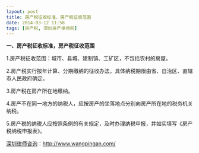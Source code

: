 ```yaml
---
layout: post
title: 房产税征收标准，房产税征收范围
date: 2014-03-12 11:58
tags: [房产税, 深圳房产律师网]
---
```

<strong>一、房产税征收标准，房产税征收范围</strong>

1.房产税征收范围：城市、县城、建制镇、工矿区，不包括农村的房屋。

2.房产税实行按年计算、分期缴纳的征收办法，具体纳税期限由省、自治区、直辖市人民政府确定。

3.房产税在房产所在地缴纳。

4.房产不在同一地方的纳税人，应按房产的坐落地点分别向房产所在地的税务机关纳税。

5.房产税的纳税人应按照条例的有关规定，及时办理纳税申报，并如实填写《房产税纳税申报表》。

<a href="http://www.wangpingan.com/">深圳律师咨询</a>：<a href="http://www.wangpingan.com/">http://www.wangpingan.com/</a>

